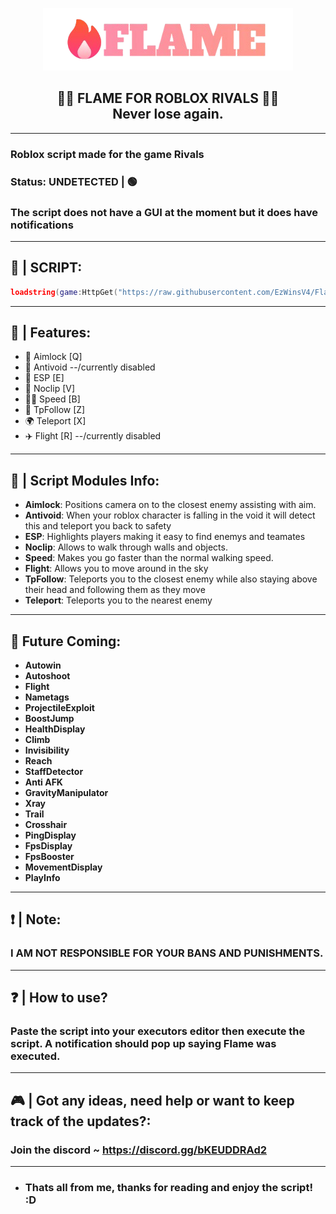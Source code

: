 <p align="center">
  <picture>
    <source media="(prefers-color-scheme: dark)" srcset="./Images/FlameLogoGradient.png">
    <source media="(prefers-color-scheme: light)" srcset="./Images/FlameLogoBlack.png">
    <img alt="flame logo" src="./Images/FlameLogoGradient.png">
  </picture>
</p>
<h2 align="center">
  🎯🔫 FLAME FOR ROBLOX RIVALS 🔫🎯
  <br/>
  Never lose again.
</h2>

-----------------
### Roblox script made for the game Rivals
### Status: UNDETECTED | 🟢
### The script does not have a GUI at the moment but it does have notifications
-----------------
## 📜 | SCRIPT: 
```lua
loadstring(game:HttpGet("https://raw.githubusercontent.com/EzWinsV4/FlameForRobloxRivals/refs/heads/main/Main.lua", true))()
```
-----------------
## 📰 | Features:
- 🎯 Aimlock [Q]
- 🚫 Antivoid --/currently disabled
- 👀 ESP [E]
- 🚪 Noclip [V]
- 🏃‍♂️ Speed [B]
- 📍 TpFollow [Z]
- 🌍 Teleport [X]
- ✈️ Flight [R] --/currently disabled
-----------------
## 📰 | Script Modules Info:
- **Aimlock**:  Positions camera on to the closest enemy assisting with aim.
- **Antivoid**:  When your roblox character is falling in the void it will detect this and teleport you back to safety
- **ESP**:  Highlights players making it easy to find enemys and teamates
- **Noclip**:  Allows to walk through walls and objects.
- **Speed**:  Makes you go faster than the normal walking speed.
- **Flight**:  Allows you to move around in the sky
- **TpFollow**:  Teleports you to the closest enemy while also staying above their head and following them as they move
- **Teleport**:  Teleports you to the nearest enemy
-----------------
## 🔮 Future Coming:
- **Autowin**
- **Autoshoot**
- **Flight**
- **Nametags**
- **ProjectileExploit**
- **BoostJump**
- **HealthDisplay**
- **Climb**
- **Invisibility**
- **Reach**
- **StaffDetector**
- **Anti AFK**
- **GravityManipulator**
- **Xray**
- **Trail**
- **Crosshair**
- **PingDisplay**
- **FpsDisplay**
- **FpsBooster**
- **MovementDisplay**
- **PlayInfo**
-----------------
## ❗ | Note:
### I AM NOT RESPONSIBLE FOR YOUR BANS AND PUNISHMENTS.
-----------------
## ❓ | How to use?
### Paste the script into your executors editor then execute the script. A notification should pop up saying Flame was executed.
-----------------
## 🎮 | Got any ideas, need help or want to keep track of the updates?:
### Join the discord ~ https://discord.gg/bKEUDDRAd2
-----------------
- ### Thats all from me, thanks for reading and enjoy the script! :D
